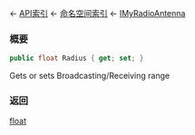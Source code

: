 ← [API索引](Api-Index) ← [命名空间索引](Namespace-Index) ← [IMyRadioAntenna](Sandbox.ModAPI.Ingame.IMyRadioAntenna)

### 概要

```csharp
public float Radius { get; set; }
```

Gets or sets Broadcasting/Receiving range

### 返回

[float](https://docs.microsoft.com/en-us/dotnet/api/System.Single?view=netframework-4.6)

